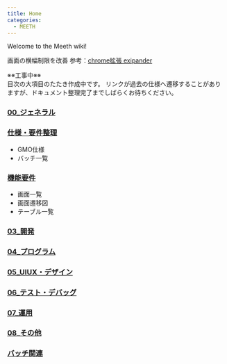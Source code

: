 ```yaml
---
title: Home
categories:
  - MEETH
---
```

Welcome to the Meeth wiki!

画面の横幅制限を改善
参考：[chrome拡張 exipander](https://chrome.google.com/webstore/detail/githubexpandinizr/cbehdjjcilgnejbpnjhobkiiggkedfib)<br>

※※工事中※※<br>
目次の大項目のたたき作成中です。
リンクが過去の仕様へ遷移することがありますが、ドキュメント整理完了までしばらくお待ちください。

### [00_ジェネラル](https://github.com/grrowjp/Meeth/wiki/01_%E3%82%B8%E3%82%A7%E3%83%8D%E3%83%A9%E3%83%AB)

### [仕様・要件整理](https://github.com/grrowjp/Meeth/wiki/01-仕様・要件整理)
- GMO仕様
- バッチ一覧

### [機能要件](02-機能要件)
- 画面一覧
- 画面遷移図
- テーブル一覧

### [03_開発](https://github.com/grrowjp/Meeth/wiki/03_%E9%96%8B%E7%99%BA)
### [04_プログラム](https://github.com/grrowjp/Meeth/wiki/04_%E3%83%97%E3%83%AD%E3%82%B0%E3%83%A9%E3%83%A0)
### [05_UIUX・デザイン](https://github.com/grrowjp/Meeth/wiki/04_UIUX%E3%83%87%E3%82%B6%E3%82%A4%E3%83%B3)
### [06_テスト・デバッグ](https://github.com/grrowjp/Meeth/wiki/05_%E3%83%86%E3%82%B9%E3%83%88)
### [07_運用](https://github.com/grrowjp/Meeth/wiki/06_%E9%81%8B%E7%94%A8)
### [08_その他](https://github.com/grrowjp/Meeth/wiki/07_Others) 


### [バッチ関連](https://github.com/grrowjp/Meeth/wiki/%E3%83%90%E3%83%83%E3%83%81%E9%96%A2%E9%80%A3)